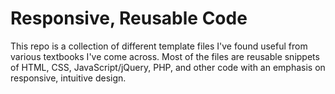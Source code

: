 # Responsive, Reusable Code
This repo is a collection of different template files I've found useful from various textbooks I've come across. 
Most of the files are reusable snippets of HTML, CSS, JavaScript/jQuery, PHP, and other code with an emphasis on responsive,
intuitive design. 
